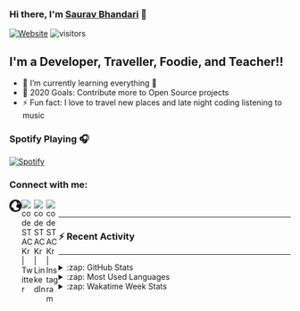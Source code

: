 ### Hi there, I'm [ Saurav Bhandari][website] 👋

[![Website](https://img.shields.io/website?label=bhandarisaurav.com.np&style=for-the-badge&url=https%3A%2F%2Fcodestackr.com)](https://bhandarisaurav.com.np)
![visitors](https://visitor-badge.glitch.me/badge?page_id=sauravbhandari)

<!-- [![Twitter Follow](https://img.shields.io/twitter/follow/sauravbhandari?color=1DA1F2&logo=twitter&style=for-the-badge)](https://twitter.com/intent/follow?original_referer=https%3A%2F%2Fgithub.com%bhandarisaurav&screen_name=sauravbhandari) -->

## I'm a Developer, Traveller, Foodie, and Teacher!!

- 🌱 I’m currently learning everything 🤣
- 🥅 2020 Goals: Contribute more to Open Source projects
- ⚡ Fun fact: I love to travel new places and late night coding listening to music

### Spotify Playing 🎧

[![Spotify](https://spotify-now-playing-sauravbhandari.vercel.app/api/spotify)](https://open.spotify.com/user/wuz6sf7nizpnv54oo3as7jafv)

### Connect with me:

[<img align="left" alt="codeSTACKr.com" width="22px" src="https://raw.githubusercontent.com/iconic/open-iconic/master/svg/globe.svg" />][website]
[<img align="left" alt="codeSTACKr | Twitter" width="22px" src="https://cdn.jsdelivr.net/npm/simple-icons@v3/icons/twitter.svg" />][twitter]
[<img align="left" alt="codeSTACKr | LinkedIn" width="22px" src="https://cdn.jsdelivr.net/npm/simple-icons@v3/icons/linkedin.svg" />][linkedin]
[<img align="left" alt="codeSTACKr | Instagram" width="22px" src="https://cdn.jsdelivr.net/npm/simple-icons@v3/icons/instagram.svg" />][instagram]

<br />

---

### :zap: Recent Activity

<!--GITHUB_ACTIVITY:{"rows": 5}-->

<!--START_SECTION:activity-->
<!--END_SECTION:activity-->
---

<details>
  <summary>:zap: GitHub Stats</summary>

  <img align="left" alt="Saurav Bhandari's GitHub Stats" src="https://github-readme-stats-bhandarisaurav.vercel.app/api?username=bhandarisaurav&show_icons=true&hide_border=true&count_private=true" />

</details>

<details>
  <summary>:zap: Most Used Languages</summary>

  <img align="left" alt="Saurav Bhandari's Most Used Languages" src="https://github-readme-stats-bhandarisaurav.vercel.app/api/top-langs/?username=bhandarisaurav&layout=compact" />

</details>

<details>
  <summary>:zap: Wakatime Week Stats</summary>

  <img align="left" alt="Saurav Bhandari's Wakatime Week Stats" src="https://github-readme-stats-bhandarisaurav.vercel.app/api/wakatime?username=sauravbhandari" />

</details>

[website]: https://bhandarisaurav.com.np
[instagram]: https://instagram.com/_sauravbhandari_
[twitter]: https://twitter.com/sauravbhandari_
[linkedin]: https://www.linkedin.com/in/saurav-bhandari/
